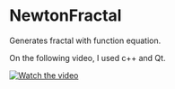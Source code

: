 # NewtonFractal

Generates fractal with function equation. 


On the following video, I used c++ and Qt.

[![Watch the video](https://i.ytimg.com/vi/2F-LDmPQ_WY/hqdefault.jpg?sqp=-oaymwEjCPYBEIoBSFryq4qpAxUIARUAAAAAGAElAADIQj0AgKJDeAE=&rs=AOn4CLAHBm6nsB4T2yvJSGrv9YXZJFgG_Q)](https://www.youtube.com/watch?v=2F-LDmPQ_WY)


